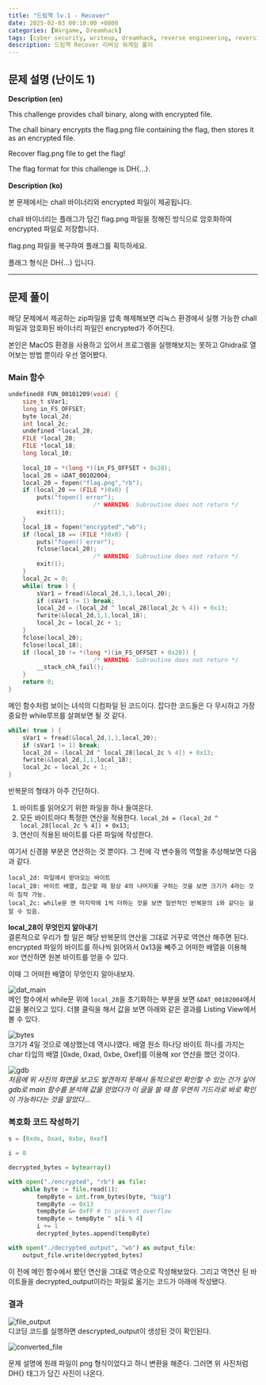 ```yaml
---
title: "드림핵 lv.1 - Recover"
date: 2025-02-03 00:10:00 +0800
categories: [Wargame, Dreamhack]
tags: [cyber security, writeup, dreamhack, reverse engineering, reversing] 
description: 드림핵 Recover 리버싱 워게임 풀이
---
```


## 문제 설명 (난이도 1)
**Description (en)**

This challenge provides chall binary, along with encrypted file.

The chall binary encrypts the flag.png file containing the flag, then stores it as an encrypted file.

Recover flag.png file to get the flag!

The flag format for this challenge is DH{...}.
<br /><br />
**Description (ko)**

본 문제에서는 chall 바이너리와 encrypted 파일이 제공됩니다.

chall 바이너리는 플래그가 담긴 flag.png 파일을 정해진 방식으로 암호화하여 encrypted 파일로 저장합니다.

flag.png 파일을 복구하여 플래그를 획득하세요.

플래그 형식은 DH{...} 입니다.

<hr />

## 문제 풀이
해당 문제에서 제공하는 zip파일을 압축 해제해보면 리눅스 환경에서 실행 가능한 chall 파일과 암호화된 바이너리 파일인 encrypted가 주어진다.

본인은 MacOS 환경을 사용하고 있어서 프로그램을 실행해보지는 못하고 Ghidra로 열어보는 방법 뿐이라 우선 열어봤다.
### Main 함수
```c
undefined8 FUN_00101209(void) {
    size_t sVar1;
    long in_FS_OFFSET;
    byte local_2d;
    int local_2c;
    undefined *local_28;
    FILE *local_20;
    FILE *local_18;
    long local_10;
    
    local_10 = *(long *)(in_FS_OFFSET + 0x28);
    local_28 = &DAT_00102004;
    local_20 = fopen("flag.png","rb");
    if (local_20 == (FILE *)0x0) {
        puts("fopen() error");
                        /* WARNING: Subroutine does not return */
        exit(1);
    }
    local_18 = fopen("encrypted","wb");
    if (local_18 == (FILE *)0x0) {
        puts("fopen() error");
        fclose(local_20);
                        /* WARNING: Subroutine does not return */
        exit(1);
    }
    local_2c = 0;
    while( true ) {
        sVar1 = fread(&local_2d,1,1,local_20);
        if (sVar1 != 1) break;
        local_2d = (local_2d ^ local_28[local_2c % 4]) + 0x13;
        fwrite(&local_2d,1,1,local_18);
        local_2c = local_2c + 1;
    }
    fclose(local_20);
    fclose(local_18);
    if (local_10 != *(long *)(in_FS_OFFSET + 0x28)) {
                        /* WARNING: Subroutine does not return */
        __stack_chk_fail();
    }
    return 0;
}
```
메인 함수처럼 보이는 녀석의 디컴파일 된 코드이다. 잡다한 코드들은 다 무시하고 가장 중요한 while루프를 살펴보면 될 것 같다.

```cpp
while( true ) {
    sVar1 = fread(&local_2d,1,1,local_20);
    if (sVar1 != 1) break;
    local_2d = (local_2d ^ local_28[local_2c % 4]) + 0x13;
    fwrite(&local_2d,1,1,local_18);
    local_2c = local_2c + 1;
}
```
반복문의 형태가 아주 간단하다. <br />

1. 바이트를 읽어오기 위한 파일을 하나 들여온다.
2. 모든 바이트마다 특정한 연산을 적용한다.
   `local_2d = (local_2d ^ local_28[local_2c % 4]) + 0x13;`
3. 연산이 적용된 바이트를 다른 파일에 작성한다.

여기서 신경쓸 부분은 연산하는 것 뿐이다. 그 전에 각 변수들의 역할을 추상해보면 다음과 같다.<br />
```
local_2d: 파일에서 받아오는 바이트
local_28: 바이트 배열, 접근할 때 항상 4의 나머지를 구하는 것을 보면 크기가 4라는 것이 짐작 가능.
local_2c: while문 맨 마지막에 1씩 더하는 것을 보면 일반적인 반복문의 i와 같다는 걸 알 수 있음.
```

**local_28이 무엇인지 알아내기** <br />
결론적으로 우리가 할 일은 해당 반복문의 연산을 그대로 거꾸로 역연산 해주면 된다. encrypted 파일의 바이트를 하나씩 읽어와서 0x13을 빼주고 어떠한 배열을 이용해 xor 연산하면 원본 바이트를 얻을 수 있다.

이때 그 어떠한 배열이 무엇인지 알아내보자.

![dat_main](https://1drv.ms/i/c/5cb37aa515b56a00/IQR5mFnUso63QYbtILcRKHJSAUKDftICK3oLLIfMQmLb8QY?width=628&height=114)
<br />
메인 함수에서 while문 위에 `local_28`을 초기화하는 부분을 보면 `&DAT_00102004`에서 값을 불러오고 있다. 더블 클릭을 해서 값을 보면 아래와 같은 결과를 Listing View에서 볼 수 있다.

![bytes](https://1drv.ms/i/c/5cb37aa515b56a00/IQTAWkMtgkBjTJwDPgK36qIUAbjme5KqcAAPVay9yF891Yw?width=1024)
<br />
크기가 4일 것으로 예상했는데 역시나였다. 배열 원소 하나당 바이트 하나를 가지는 char 타입의 배열 [0xde, 0xad, 0xbe, 0xef]를 이용해 xor 연산을 했던 것이다.

![gdb](https://1drv.ms/i/c/5cb37aa515b56a00/IQQxV7aI7gK1Qqq0Y8BN3rsyAehZokiGCeDfot1mI1h36CQ?width=1584&height=372)
<br />
*처음에 위 사진의 화면을 보고도 발견하지 못해서 동적으로만 확인할 수 있는 건가 싶어 gdb로 main 함수를 분석해 값을 얻었다가 이 글을 쓸 때 쯤 우연히 기드라로 바로 확인이 가능하다는 것을 알았다...*

### 복호화 코드 작성하기
```python
s = [0xde, 0xad, 0xbe, 0xef]

i = 0

decrypted_bytes = bytearray()

with open("./encrypted", "rb") as file:
    while byte := file.read(1):
        tempByte = int.from_bytes(byte, "big")
        tempByte -= 0x13
        tempByte &= 0xFF # to prevent overflow
        tempByte = tempByte ^ s[i % 4]
        i += 1
        decrypted_bytes.append(tempByte)

with open("./decrypted_output", "wb") as output_file:
    output_file.write(decrypted_bytes)
```

이 전에 메인 함수에서 봤던 연산을 그대로 역순으로 작성해보았다. 그리고 역연산 된 바이트들을 decrypted_output이라는 파일로 옮기는 코드가 아래에 작성됐다.

### 결과
![file_output](https://1drv.ms/i/c/5cb37aa515b56a00/IQQcrKkcMv8GQr6Hrrc6ywM3ASTWpOb9VDtcNbKM_Mgj-bw?width=1024)
<br />
디코딩 코드를 실행하면 descrypted_output이 생성된 것이 확인된다.

![converted_file](https://1drv.ms/i/c/5cb37aa515b56a00/IQQtKEsJ0Kb5SIc6Hd0CUxaFAUiEGWErqHJ2aCZCTsc7Fg4?width=1024)
<br />

문제 설명에 원래 파일이 png 형식이었다고 하니 변환을 해준다. 그러면 위 사진처럼 DH{} 태그가 담긴 사진이 나온다.